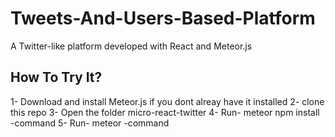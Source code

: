 # Tweets-And-Users-Based-Platform
A Twitter-like platform developed with React and Meteor.js

## How To Try It?
1-  Download and install Meteor.js if you dont alreay have it installed
2-  clone this repo
3-  Open the folder micro-react-twitter
4-  Run- meteor npm install -command
5- Run- meteor -command
